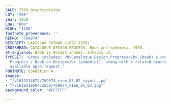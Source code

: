 ```yaml
---
SALE: 2568_graphicdesign
LOT: "266"
year: 1950
LOW: "800"
HIGH: "1200"
footnote_provenance: ''
REFNO: "769974"
DESCRIPT: LADISLAV SUTNAR (1897-1976)
CROSSHEAD: CATALOGUE DESIGN PROCESS. Book and ephemera. 1950.
at-a-glance: Book is 9½x12½ inches, 24¼x31¾ cm.
TYPESET: 'Group includes: <b>Catalogue Design Progress</b> (book) & <b>Catalogue Design
  Progress / Book on Design</b> (pamphlet), along with 4 related brochures. Images
  available upon request.'
FOOTNOTE: Condition A.
images:
- "/v1619214872/769974_view_03_02_syyotn.jpg"
- "/v1618519504/2568/769974_VIEW_05_03.jpg"
background_color: "#FFFFFF"

---
```

